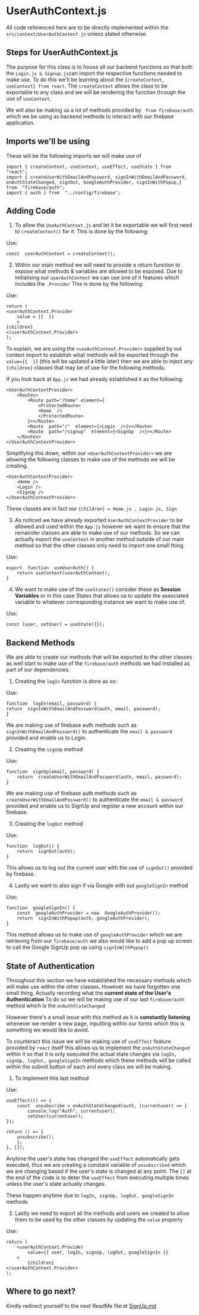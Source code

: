 
# UserAuthContext.js
All code referenced here are to be directly implemented within the `src/context/UserAuthContext.js` unless stated otherwise.

## Steps for UserAuthContext.js
The purpose for this class is to house all our backend functions so that both the `Login.js & Signup.js`can import the respective functions needed to make use. To do this we'll be learning about the `{createContext, useContext} from react`. The `createContext` allows the class to be exportable to any class and we will be rendering the function through the use of `useContext`.

We will also be making us a lot of methods provided by ` from firebase/auth` which we be using as backend methods to interact with our firebase application. 

## Imports we'll be using

These will be the following imports we will make use of
  

    import { createContext, useContext, useEffect, useState } from  "react";
    import { createUserWithEmailAndPassword, signInWithEmailAndPassword, onAuthStateChanged, signOut, GoogleAuthProvider, signInWithPopup,} from  "firebase/auth";
    import { auth } from  "../config/firebase";


## Adding Code

 1. To allow the `UseAuthContext.js` and let it be exportable we will first need to `createContext()` for it. This is done by the following:

Use:

    const  userAuthContext = createContext();

 
 2. Within our main method we will need to provide a return function to expose what methods & variables are allowed to be exposed. Due to initialising our `userAuthContext` we can use one of it features which includes the `.Provider` This is done by the following:

Use:

    return (
    <userAuthContext.Provider
	    value = {{  }}
	    >
    {children}
    </userAuthContext.Provider>
    );

To explain, we are using the `<useAuthContext.Provider>` supplied by out context import to establish what methods will be exported through the `value={{  }}` (this will be updated a little later) then we are able to inject any `{children}` classes that may be of use for the following methods.

If you look back at `App.js` we had already established it as the following:

    <UserAuthContextProvider>
	    <Routes>
		    <Route path="/home" element={
			    <ProtectedRoute>
			    <Home  />
			    </ProtectedRoute>
		    }></Route>
		    <Route  path="/"  element={<Login  />}></Route>
		    <Route  path="/signup"  element={<SignUp  />}></Route>
		</Routes>
    </UserAuthContextProvider>

Simplifying this down, within  our `<UserAuthContextProvider>` we are allowing the following classes to make use of the methods we will be creating. 

    <UserAuthContextProvider>
	    <Home />
	    <Login />
	    <SignUp />
    </UserAuthContextProvider>

These classes are in fact our `{children} = Home.js , Login.js, Sign`

 3.  As noticed we have already exported `UserAuthContextProvider` to be allowed and used within the `App.js` however we want to ensure that the remainder classes are able to make use of our methods. So we can actually export the `useContext` in another method outside of our main method so that the other classes only need to import one small thing.

Use:

    export  function  useUserAuth() {
	    return useContext(userAuthContext);
    }

4. We want to make use of the `useStates()` consider these as **Session Variables** or in this case States that allows us to update the associated variable to whatever corresponding instance we want to make use of.

Use:

    const [user, setUser] = useState({});


## Backend Methods

We are able to create our methods that will be exported to the other classes as well start to make use of the `firebase/auth` methods we had installed as part of our dependencies.

 1. Creating the `logIn` function is done as so:

Use: 

    function  logIn(email, password) {
    return  signInWithEmailAndPassword(auth, email, password);
    }

We are making use of firebase auth methods such as `signInWithEmailAndPassword()` to authenticate the `email & password` provided and enable us to Login.

2. Creating the `signUp` method

Use:

    function  signUp(email, password) {
	    return  createUserWithEmailAndPassword(auth, email, password);
    }


We are making use of firebase auth methods such as `createUserWithEmailAndPassword()` to authenticate the `email & password` provided and enable us to SignUp and register a new account within our firebase.

3. Creating the `logOut` method

Use:

    function  logOut() {
	    return  signOut(auth);
    }

This allows us to log out the current user with the use of `signOut()` provided by firebase.

4. Lastly we want to also sign if via Google with out `googleSignIn` method

Use:

    function  googleSignIn() {
	    const  googleAuthProvider = new  GoogleAuthProvider();
	    return  signInWithPopup(auth, googleAuthProvider);
    }

This method allows us to make use of `googleAuthProvider` which we are retrieving from our `firebase/auth` we also would like to add a pop up screen to call the Google SignUp pop up using `signInWithPopup()`


## State of Authentication

Throughout this section we have established the necessary methods which will make use within the other classes. However we have forgotten one small thing. Actually recording what the **current state of the User's Authentication** To do so we will be making use of our last `firebase/auth` method which is the `onAuthStateChanged`

However there's a small issue with this method as it is **constantly listening** whenever we render a new page, inputting within our forms which this is something we would like to avoid.

To counteract this issue we will be making use of `useEffect` feature provided by `react` itself this allows us to implement the `onAuthStateChanged` within it so that it is only executed the actual state changes via `logIn, signUp, logOut, googleSignIn` methods which these methods will be called within the submit button of each and every class we will be making.

 1. To implement this last method

Use:

    useEffect(() => {
	    const  unsubscribe = onAuthStateChanged(auth, (currentuser) => {
		    console.log("Auth", currentuser);
		    setUser(currentuser);
    });
      
    return () => {
	    unsubscribe();
	    };
    }, []);

Anytime the user's state has changed the `useEffect` automatically gets executed, thus we are creating a constant variable of `unsubscribed` which we are changing based if the user's state is changed at any point. The `[]` at the end of the code is to deter the `useEffect` from executing multiple times unless the user's state actually changes.

These happen anytime due to `logIn, signUp, logOut, googleSignIn` methods
 
2. Lastly we need to export all the methods and users we created to allow them to be used by the other classes by updating the `value` property

Use:

    return (
	    <userAuthContext.Provider
		    value={{ user, logIn, signUp, logOut, googleSignIn }}
	    >
		    {children}
    </userAuthContext.Provider>
    );

## Where to go next?

Kindly redirect yourself to the next ReadMe file at 
[SignUp.md](https://github.com/LiamCurmideGray/mobile-single-sign-on/blob/main/src/readMeFolder/ReadMeComponents/Signup.md)
